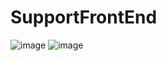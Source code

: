 # SupportFrontEnd

![image](https://github.com/user-attachments/assets/67b6b7d3-3202-4ff1-9e35-3fcbffaa5ede)
![image](https://github.com/user-attachments/assets/f7808e18-08fe-4386-8e33-b5b94100f6e3)
